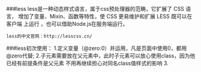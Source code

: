 ###less
	less是一种动态样式语言，属于css预处理器的范畴，它扩展了 CSS 语言，
	增加了变量、Mixin、函数等特性，使 CSS 更易维护和扩展
	LESS 既可以在 客户端 上运行 ，也可以借助Node.js在服务端运行。
 
	less的中文官网：http://lesscss.cn/

###less初次使用：
   		1.定义变量（@zero:0）并运用，凡是页面中使用0，都用@zero代替;
   		2.子元素需要放在父元素中，此时子元素可以放心使用class，因为他已经有前提条件是父元素
   			不用再继续担心对同名class值样式的影响
   		3.<style type="text/less"> style标签的类型需要改成less
   		4.根据官网我们需要一个less编译的	less.js 文件，并在最下方引入，
   			因为需要读取页面中所有less相关的文件，才可以进行编译

   	less --- 支持原生js,node
   	sass --- ruby环境
   	stylus --- node -- 开发项目中我们使用stylus
 
###Less编译工具
	koala 官网:www.koala-app.com 
	
###less中的注释
   	以//开头的注释，不会被编译到css文件中
   	以/**/包裹的注释会被编译到css文件中  
	
###less中的变量
	使用@来申明一个变量：@pink：pink;
	1.作为普通属性值只来使用：直接使用@pink
	2.作为选择器和属性名：#@{selector的值}的选择器形式, @{selector的值}属性名
	3.作为URL：@url
	4.变量的延迟加载

	@var: 0;
    .class {
    @var: 1;
        .brass {
          @var: 2;
          three: @var;
          @var: 3;
        }
      one: @var;
    }

###less中的嵌套规则
	1.基本嵌套规则
	2.&的使用

###less加减乘除运算


###less中的混合 Mixin
	混合就是将一系列属性从一个规则集引入到另一个规则集的方式
	1.普通混合
	2.带参数的混合
	3.带参数并且有默认值的混合
	4.带多个参数的混合

	
		     